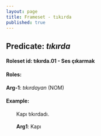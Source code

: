 ```yaml
---
layout: page
title: Frameset - tıkırda
published: true
---
```

<h2>Predicate: <i>tıkırda</i></h2>
<h4>Roleset id: tıkırda.01 - Ses çıkarmak<br>
<h4>Roles:</h4>
<b>Arg-1</b>: <i>tıkırdayan</i>  (NOM) <br>
<h4>Example:</h4>
&emsp;&emsp;Kapı tıkırdadı.<br><br>
&emsp;&emsp;<b>Arg1</b>:  Kapı<br>

